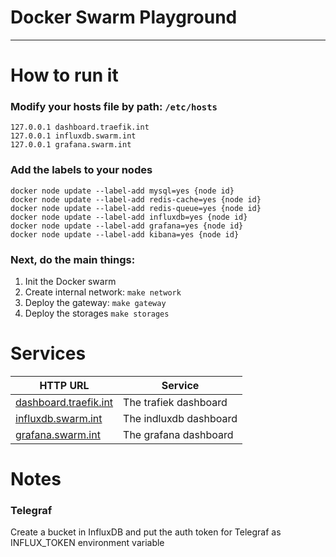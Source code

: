 # Docker Swarm Playground

---

# How to run it
 
### Modify your hosts file by path: ```/etc/hosts```

```shell
127.0.0.1 dashboard.traefik.int
127.0.0.1 influxdb.swarm.int
127.0.0.1 grafana.swarm.int
```

### Add the labels to your nodes

```shell
docker node update --label-add mysql=yes {node id}
docker node update --label-add redis-cache=yes {node id}
docker node update --label-add redis-queue=yes {node id}
docker node update --label-add influxdb=yes {node id}
docker node update --label-add grafana=yes {node id}
docker node update --label-add kibana=yes {node id}
```

### Next, do the main things:
1. Init the Docker swarm
2. Create internal network: ```make network```
3. Deploy the gateway: ```make gateway```
4. Deploy the storages ```make storages```


# Services

| HTTP URL                                              | Service                |
|-------------------------------------------------------|------------------------|
| [dashboard.traefik.int](http://dashboard.traefik.int) | The trafiek dashboard  |
| [influxdb.swarm.int](http://influxdb.swarm.int)       | The indluxdb dashboard |
| [grafana.swarm.int](http://grafana.swarm.int)         | The grafana dashboard  |


# Notes

### Telegraf 
Create a bucket in InfluxDB and put the auth token for Telegraf as INFLUX_TOKEN environment variable